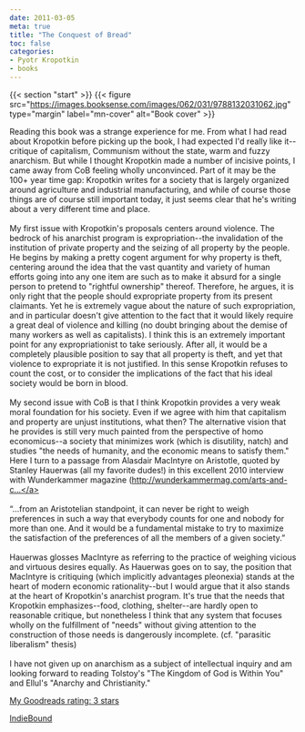 ```yaml
---
date: 2011-03-05
meta: true
title: "The Conquest of Bread"
toc: false
categories:
- Pyotr Kropotkin
- books
---
```


{{< section "start" >}}
{{< figure src="https://images.booksense.com/images/062/031/9788132031062.jpg" type="margin" label="mn-cover" alt="Book cover" >}}

Reading this book was a strange experience for me. From what I had read about Kropotkin before picking up the book, I had expected I'd really like it--critique of capitalism, Communism without the state, warm and fuzzy anarchism. But while I thought Kropotkin made a number of incisive points, I came away from CoB feeling wholly unconvinced. Part of it may be the 100+ year time gap: Kropotkin writes for a society that is largely organized around agriculture and industrial manufacturing, and while of course those things are of course still important today, it just seems clear that he's writing about a very different time and place.<br /><br />My first issue with Kropotkin's proposals centers around violence. The bedrock of his anarchist program is expropriation--the invalidation of the institution of private property and the seizing of all property by the people. He begins by making a pretty cogent argument for why property is theft, centering around the idea that the vast quantity and variety of human efforts going into any one item are such as to make it absurd for a single person to pretend to "rightful ownership" thereof. Therefore, he argues, it is only right that the people should expropriate property from its present claimants. Yet he is extremely vague about the nature of such expropriation, and in particular doesn't give attention to the fact that it would likely require a great deal of violence and killing (no doubt bringing about the demise of many workers as well as capitalists). I think this is an extremely important point for any expropriationist to take seriously. After all, it would be a completely plausible position to say that all property is theft, and yet that violence to expropriate it is not justified. In this sense Kropotkin refuses to count the cost, or to consider the implications of the fact that his ideal society would be born in blood.<br /><br />My second issue with CoB is that I think Kropotkin provides a very weak moral foundation for his society. Even if we agree with him that capitalism and property are unjust institutions, what then? The alternative vision that he provides is still very much painted from the perspective of homo economicus--a society that minimizes work (which is disutility, natch) and studies "the needs of humanity, and the economic means to satisfy them." Here I turn to a passage from Alasdair MacIntyre on Aristotle, quoted by Stanley Hauerwas (all my favorite dudes!) in this excellent 2010 interview with Wunderkammer magazine (<a target="_blank" href="http://wunderkammermag.com/arts-and-culture/interview-stanley-hauerwas):" rel="nofollow noopener">http://wunderkammermag.com/arts-and-c...</a><br /><br />“…from an Aristotelian standpoint, it can never be right to weigh preferences in such a way that everybody counts for one and nobody for more than one. And it would be a fundamental mistake to try to maximize the satisfaction of the preferences of all the members of a given society.”<br /><br />Hauerwas glosses MacIntyre as referring to the practice of weighing vicious and virtuous desires equally. As Hauerwas goes on to say, the position that MacIntyre is critiquing (which implicitly advantages pleonexia) stands at the heart of modern economic rationality--but I would argue that it also stands at the heart of Kropotkin's anarchist program. It's true that the needs that Kropotkin emphasizes--food, clothing, shelter--are hardly open to reasonable critique, but nonetheless I think that any system that focuses wholly on the fulfillment of "needs" without giving attention to the construction of those needs is dangerously incomplete. (cf. "parasitic liberalism" thesis)<br /><br />I have not given up on anarchism as a subject of intellectual inquiry and am looking forward to reading Tolstoy's "The Kingdom of God is Within You" and Ellul's "Anarchy and Christianity."

[My Goodreads rating: 3 stars](https://www.goodreads.com/review/show/148013236)  

[IndieBound](https://www.indiebound.org/book/9788132031062)
